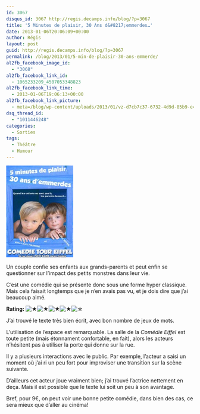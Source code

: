 ```yaml
---
id: 3067
disqus_id: 3067 http://regis.decamps.info/blog/?p=3067
title: '5 Minutes de plaisir, 30 Ans d&#8217;emmerdes…'
date: 2013-01-06T20:06:09+00:00
author: Régis
layout: post
guid: http://regis.decamps.info/blog/?p=3067
permalink: /blog/2013/01/5-min-de-plaisir-30-ans-emmerde/
al2fb_facebook_image_id:
  - "3068"
al2fb_facebook_link_id:
  - 1065233209_4507053348823
al2fb_facebook_link_time:
  - 2013-01-06T19:06:13+00:00
al2fb_facebook_link_picture:
  - meta=/blog/wp-content/uploads/2013/01/vz-d7cb7c37-6732-4d9d-85b9-e49d229826c4.jpeg
dsq_thread_id:
  - "1011446248"
categories:
  - Sorties
tags:
  - Théâtre
  - Humour
---
```

<img src="/blog/wp-content/uploads/2013/01/vz-d7cb7c37-6732-4d9d-85b9-e49d229826c4.jpeg" alt="Affiche de 5 Minutes de plaisir... 30 ans d&#039;emmerdes" width="180" height="246" class="alignleft size-full wp-image-3068" />

Un couple confie ses enfants aux grands-parents et peut enfin se questionner sur l’impact des petits monstres dans leur vie.

C’est une comédie qui se présente donc sous une forme hyper classique. Mais cela faisait longtemps que je n’en avais pas vu, et je dois dire que j’ai beaucoup aimé.

**Rating:** ![&#9733;](/blog/wp-content/plugins/xavins-review-ratings/default/star.png "4/5")![&#9733;](/blog/wp-content/plugins/xavins-review-ratings/default/star.png "4/5")![&#9733;](/blog/wp-content/plugins/xavins-review-ratings/default/star.png "4/5")![&#9733;](/blog/wp-content/plugins/xavins-review-ratings/default/star.png "4/5")![&#9734;](/blog/wp-content/plugins/xavins-review-ratings/default/blank_star.png "4/5") 

<!--more-->


  
J’ai trouvé le texte très bien écrit, avec bon nombre de jeux de mots.

L’utilisation de l’espace est remarquable. La salle de la _Comédie Eiffel_ est toute petite (mais étonnament confortable, en fait), alors les acteurs n’hésitent pas à utiliser la porte qui donne sur la rue.

Il y a plusieurs interactions avec le public. Par exemple, l’acteur a saisi un moment où j’ai ri un peu fort pour improviser une transition sur la scène suivante. 

D’ailleurs cet acteur joue vraiment bien; j’ai trouvé l’actrice nettement en deça. Mais il est possible que le texte lui soit un peu à son avantage.

Bref, pour 9€, on peut voir une bonne petite comédie, dans bien des cas, ce sera mieux que d’aller au cinéma!
